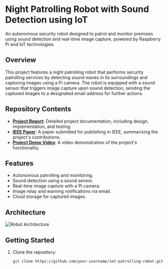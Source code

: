 # Night Patrolling Robot with Sound Detection using IoT

An autonomous security robot designed to patrol and monitor premises using sound detection and real-time image capture, powered by Raspberry Pi and IoT technologies.

## Overview

This project features a night patrolling robot that performs security patrolling services by detecting sound waves in its surroundings and capturing images using a Pi camera. The robot is equipped with a sound sensor that triggers image capture upon sound detection, sending the captured images to a designated email address for further actions.

## Repository Contents

- **[Project Report](project-report.pdf)**: Detailed project documentation, including design, implementation, and testing.
- **[IEEE Paper](paper.pdf)**: A paper submitted for publishing in IEEE, summarizing the project's contributions.
- **[Project Demo Video](video/project-demo.mp4)**: A video demonstration of the project's functionality.

## Features

- Autonomous patrolling and monitoring.
- Sound detection using a sound sensor.
- Real-time image capture with a Pi camera.
- Image relay and warning notifications via email.
- Cloud storage for captured images.

## Architecture

![Robot Architecture](images/robot-image.png)

## Getting Started

1. Clone the repository:
   ```bash
   git clone https://github.com/your-username/iot-patrolling-robot.git
